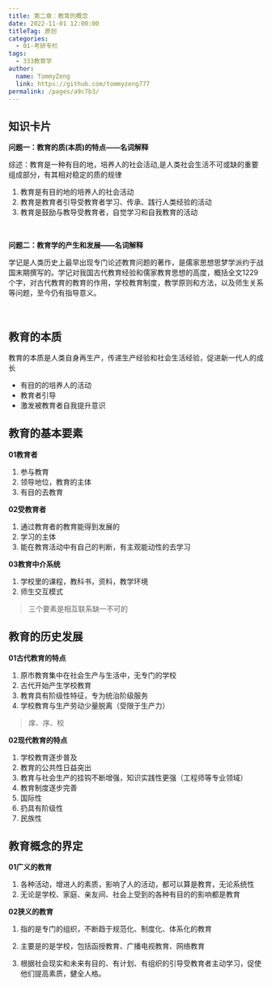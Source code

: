 ```yaml
---
title: 第二章：教育的概念
date: 2022-11-01 12:00:00
titleTag: 原创
categories: 
  - 01-考研专栏
tags: 
  - 333教育学
author: 
  name: TommyZeng
  link: https://github.com/tommyzeng777
permalink: /pages/a9c7b3/
---
```



## 知识卡片

**问题一：教育的质(本质)的特点——名词解释**

综述：教育是一种有目的地，培养人的社会活动,是人类社会生活不可或缺的重要组成部分，有其相对稳定的质的规律

1. 教育是有目的地的培养人的社会活动
1. 教育是教育者引导受教育者学习、传承、践行人类经验的活动
1. 教育是鼓励与教导受教育者，自觉学习和自我教育的活动

<br>

**问题二：教育学的产生和发展——名词解释**

学记是人类历史上最早出现专门论述教育问题的著作，是儒家思想思梦学派约于战国末期撰写的。学记对我国古代教育经验和儒家教育思想的高度，概括全文1229个字，对古代教育的教育的作用，学校教育制度，教学原则和方法，以及师生关系等问题，至今仍有指导意义。



<br>


## 教育的本质

教育的本质是人类自身再生产，传递生产经验和社会生活经验，促进新一代人的成长

- 有目的的培养人的活动
- 教育者引导
- 激发被教育者自我提升意识

<!-- more -->

## 教育的基本要素

**01教育者**

1. 参与教育
2. 领导地位，教育的主体
3. 有目的去教育

**02受教育者**

1. 通过教育者的教育能得到发展的
2. 学习的主体
3. 能在教育活动中有自己的判断，有主观能动性的去学习

**03教育中介系统**

1. 学校里的课程，教科书，资料，教学环境
2. 师生交互模式

> 三个要素是相互联系缺一不可的



## 教育的历史发展

**01古代教育的特点**

1. 原市教育集中在社会生产与生活中，无专门的学校
2. 古代开始产生学校教育
3. 教育具有阶级性特征，专为统治阶级服务
4. 学校教育与生产劳动少量脱离（受限于生产力）

> 庠、序、校

**02现代教育的特点**

1. 学校教育逐步普及
2. 教育的公共性日益突出
3. 教育与社会生产的挂钩不断增强，知识实践性更强（工程师等专业领域）
4. 教育制度逐步完善
5. 国际性
6. 扔具有阶级性
7. 民族性



## 教育概念的界定

**01广义的教育**

1. 各种活动，增进人的素质，影响了人的活动，都可以算是教育，无论系统性
2. 无论是学校、家庭、亲友间、社会上受到的各种有目的的影响都是教育

**02狭义的教育**

1. 指的是专门的组织，不断趋于规范化、制度化、体系化的教育

2. 主要是的是学校，包括函授教育、广播电视教育、网络教育

3. 根据社会现实和未来有目的、有计划、有组织的引导受教育者主动学习，促使他们提高素质，健全人格。

   



 

   